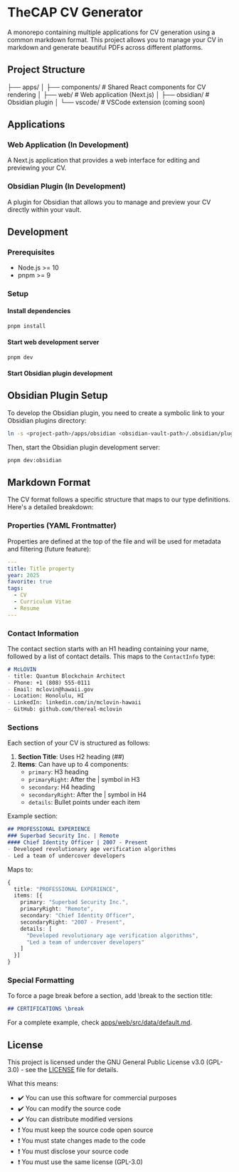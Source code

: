 # TheCAP CV Generator

A monorepo containing multiple applications for CV generation using a common markdown format. This project allows you to manage your CV in markdown and generate beautiful PDFs across different platforms.

## Project Structure 

├── apps/
│   ├── components/ # Shared React components for CV rendering
│   ├── web/       # Web application (Next.js)
│   ├── obsidian/  # Obsidian plugin
│   └── vscode/    # VSCode extension (coming soon)

## Applications

### Web Application (In Development)
A Next.js application that provides a web interface for editing and previewing your CV.

### Obsidian Plugin (In Development)
A plugin for Obsidian that allows you to manage and preview your CV directly within your vault.

## Development

### Prerequisites

- Node.js >= 10
- pnpm >= 9

### Setup

#### Install dependencies
```bash
pnpm install
```

#### Start web development server
```bash
pnpm dev
```

#### Start Obsidian plugin development

## Obsidian Plugin Setup

To develop the Obsidian plugin, you need to create a symbolic link to your Obsidian plugins directory:

```bash
ln -s <project-path>/apps/obsidian <obsidian-vault-path>/.obsidian/plugins/thecap-cv-generator
```

Then, start the Obsidian plugin development server:

```bash
pnpm dev:obsidian
```

## Markdown Format

The CV format follows a specific structure that maps to our type definitions. Here's a detailed breakdown:

### Properties (YAML Frontmatter)

Properties are defined at the top of the file and will be used for metadata and filtering (future feature):

```yaml
---
title: Title property
year: 2025
favorite: true
tags:
  - CV
  - Curriculum Vitae
  - Resume
---
```

### Contact Information

The contact section starts with an H1 heading containing your name, followed by a list of contact details. This maps to the `ContactInfo` type:

```markdown
# McLOVIN
- title: Quantum Blockchain Architect
- Phone: +1 (808) 555-0111
- Email: mclovin@hawaii.gov
- Location: Honolulu, HI
- LinkedIn: linkedin.com/in/mclovin-hawaii
- GitHub: github.com/thereal-mclovin
```

### Sections

Each section of your CV is structured as follows:

1. **Section Title**: Uses H2 heading (##)
2. **Items**: Can have up to 4 components:
   - `primary`: H3 heading
   - `primaryRight`: After the | symbol in H3
   - `secondary`: H4 heading
   - `secondaryRight`: After the | symbol in H4
   - `details`: Bullet points under each item

Example section:

```markdown
## PROFESSIONAL EXPERIENCE
### Superbad Security Inc. | Remote
#### Chief Identity Officer | 2007 - Present
- Developed revolutionary age verification algorithms
- Led a team of undercover developers
```

Maps to:
```typescript
{
  title: "PROFESSIONAL EXPERIENCE",
  items: [{
    primary: "Superbad Security Inc.",
    primaryRight: "Remote",
    secondary: "Chief Identity Officer",
    secondaryRight: "2007 - Present",
    details: [
      "Developed revolutionary age verification algorithms",
      "Led a team of undercover developers"
    ]
  }]
}
```

### Special Formatting

To force a page break before a section, add \break to the section title:

```markdown
## CERTIFICATIONS \break
```

For a complete example, check [apps/web/src/data/default.md](apps/web/src/data/default.md).

## License

This project is licensed under the GNU General Public License v3.0 (GPL-3.0) - see the [LICENSE](LICENSE) file for details.

What this means:
- ✔️ You can use this software for commercial purposes
- ✔️ You can modify the source code
- ✔️ You can distribute modified versions
- ❗ You must keep the source code open source
- ❗ You must state changes made to the code
- ❗ You must disclose your source code
- ❗ You must use the same license (GPL-3.0)
